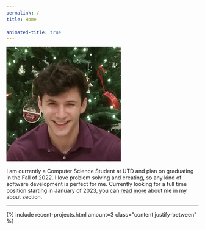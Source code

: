 ```yaml
---
permalink: /
title: Home

animated-title: true
---
```


<div class="flex flex-column lg:flex-row justify-center items-center space-evenly py-12">
    <img class='border-radius-full lg:mr-12' src='/assets/images/Me.png' alt='picture of me' style="width: 300px;"/>
    <p class="mt-6 lg:m-0 text-center font-lg">
        I am currently a Computer Science Student at UTD and plan on graduating in the Fall of 2022. I love problem solving and creating, so any kind of software development is perfect for me. Currently looking for a full time position starting in January of 2023, you can <a href='/about/'>read more</a> about me in my about section.
    </p>
</div>

<div class="ignore">
    <hr>
</div>

<div class="ignore content-wrapper py-12">
    {% include recent-projects.html amount=3 class="content justify-between" %}
</div>